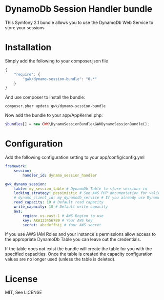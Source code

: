 # DynamoDb Session Handler bundle #

This Symfony 2.1 bundle allows you to use the DynamoDb Web Service to store your sessions

Installation
============

Simply add the following to your composer.json file

```js
{
    "require": {
        "gwk/dynamo-session-bundle": "0.*"
    }
}
```

And use composer to install the bundle:
```
composer.phar update gwk/dynamo-session-bundle
```

Now add the bundle to your app/AppKernel.php:

```php
$bundles[] = new GWK\DynamoSessionBundle\GWKDynamoSessionBundle();
```

Configuration
=============

Add the following configuration setting to your app/config/config.yml

```yaml
framework:
    session:
        handler_id: dynamo_session_handler

gwk_dynamo_session:
    table: my_session_table # DynamoDb Table to store sessions in
    locking_strategy: pessimistic # See AWS PHP documentation for valid values
    # dynamo_client_id: my_dynamodb_service # If you already use DynamoDb and you have a AWS\DynamoDb\DynamoDbClient service, you can make the session handler use it
    read_capacity: 10 # Default read capacity
    write_capacity: 10 # Default write capacity
    aws:
        region: us-east-1 # AWS Region to use
        key: AKA123456789 # Your AWS key
        secret: abcdeffhij # Your AWS secret
```

If you use AWS IAM Roles and your instance's permissions allow access to the appropriate DynamoDb Table you can leave out the credentials.

If the table does not exist the bundle will create the table for you with the specified capacities. Once the table is created the capacity configuration values are no longer used (unless the table is deleted).

License
=======

MIT, See LICENSE

